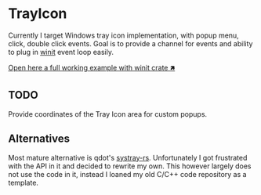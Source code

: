 # TrayIcon

Currently I target Windows tray icon implementation, with popup menu, click, double click events. Goal is to provide a channel for events and ability to plug in [winit](https://github.com/rust-windowing/winit) event loop easily.

[Open here a full working example with winit crate 🢅](https://github.com/Ciantic/trayicon-rs/blob/master/examples/winit/src/main.rs)

## TODO

Provide coordinates of the Tray Icon area for custom popups.

## Alternatives

Most mature alternative is qdot's [systray-rs](https://github.com/qdot/systray-rs). Unfortunately I got frustrated with the API in it and decided to rewrite my own. This however largely does not use the code in it, instead I loaned my old C/C++ code repository as a template.
